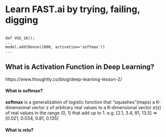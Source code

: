 # Learn FAST.ai by trying, failing, digging

<code>
def VGG_16();
...
model.add(Dense(1000, activation='softmax'))
...
</code>

<h2>What is Activation Function in Deep Learning?</h2>
https://www.thoughtly.co/blog/deep-learning-lesson-2/

<h4>What is softmax?</h4>
<p><b>softmax</b> is a generalization of logistic function that “squashes”(maps) a K-dimensional vector z of arbitrary real values to a K-dimensional vector σ(z) of real values in the range (0, 1) that add up to 1.
e.g. [2.1, 3.4, 81, 13.5] => [0.021, 0.034, 0.81, 0.135]</p>

<h4>What is relu?</h4>
